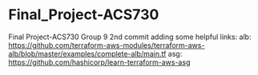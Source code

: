 # Final_Project-ACS730
Final Project-ACS730
Group 9
2nd commit
adding some helpful links:
alb: https://github.com/terraform-aws-modules/terraform-aws-alb/blob/master/examples/complete-alb/main.tf
asg: https://github.com/hashicorp/learn-terraform-aws-asg
